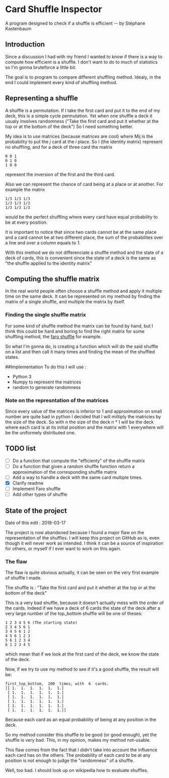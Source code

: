 # Card Shuffle Inspector
A program designed to check if a shuffle is efficient -- by Stéphane Kastenbaum

## Introduction
Since a discussion I had with my friend I wanted to know if there is a way to 
compute how efficient is a shuffle. I don't want to do to much of statistics 
so I'm gonna bruteforce a little bit.

The goal is to program to compare different shuffling method. Idealy, in the end
I could implement every kind of shuffling method. 

## Representing a shuffle
A shuffle is a permutation. If I take the first card and put it to the end of my
deck, this is a simple cycle permutation. Yet when one shuffle a deck it usualy
involves randomness ("Take the first card and put it whether at the top or at
the bottom of the deck") So I need something better.

My idea is to use matrices (because matrices are cool) where Mij is the 
probability to put the *j* card at the *i* place. So I (the identity matrix) 
represent no shuffling, and for a deck of three card the matrix
```
0 0 1
0 1 0
1 0 0
```
represent the inversion of the first and the third card. 

Also we can represent the chance of card being at a place or at another. For 
example the matrix 
```
1/3 1/3 1/3
1/3 1/3 1/3
1/3 1/3 1/3
```
would be the perfect shuffling where every card have equal probability to be at 
every position.

It is important to notice that since two cards cannot be at the same place and
a card cannot be at two different place, the sum of the probabilites over a line
and over a column equals to 1.

With this method we do not differenciate a shuffle method and the state of 
a deck of cards, this is convenient since the state of a deck is the same as
"the shuffle applied to the identity matrix"

## Computing the shuffle matrix
In the real world people often choose a shuffle method and apply it multiple 
time on the same deck. It can be represented on my method by finding the matrix
of a single shuffle, and multiple the matrix by itself.

### Finding the single shuffle matrix
For some kind of shuffle method the matrix can be found by hand, but I think
this could be hard and boring to find the right matrix for some shuffling 
method, the [faro shuffle](https://en.wikipedia.org/wiki/Faro_shuffle) for
example.

So what I'm gonna do, is creating a function which will do the said shuffle on a
list and then call it many times and finding the mean of the shuffled states.

##Implementation
To do this I will use :
* Python 3
* Numpy to represent the matrices
* random to generate randomness

### Note on the represntation of the matrices
Since every value of the matrices is inferior to 1 and approximation on small
number are quite bad in python I decided that I will miltiply the matricies by
the size of the deck. So with n the size of the deck n * I will be the deck
where each card is at its initial position and the matrix with 1 everywhere
will be the uniformely distributed one.

## TODO list
- [ ] Do a function that compute the "efficienty" of the shuffle matrix
- [ ] Do a function that given a random shuffle function return a approximation
of the corresponding shuffle matrix
- [ ] Add a way to handle a deck with the same card multiple times.
- [x] Clarify readme
- [ ] Implement Faro shuffle
- [ ] Add other types of shuffle

## State of the project
Date of this edit : 2018-03-17

The project is now abandoned because I found a major flaw on the representation
of the shuffles. I will keep this project on GitHub as is, even though it will
never work as intended. I think it can be a source of inspiration for others,
or myself if I ever want to work on this again.

### The flaw
The flaw is quite obvious actually, it can be seen on the very first example
of shuffle I made.

The shuffle is : "Take the first card and put it whether at the top or at
the bottom of the deck"

This is a very bad shuffle, because it doesn't actually mess with the order
of the cards. Indeed if we have a deck of 6 cards the state of the deck after
a very large number of the top_bottom shuffle will be one of theses:
```
1 2 3 4 5 6 (The starting state)
2 3 4 5 6 1
3 4 5 6 1 2
4 5 6 1 2 3
5 6 1 2 3 4
6 1 2 3 4 5
```
which mean that if we look at the first card of the deck, we know the state of
the deck.

Now, if we try to use my method to see if it's a good shuffle, the result will
be:
```
first_top_bottom,  200  times, with  6  cards.
[[ 1.  1.  1.  1.  1.  1.]
 [ 1.  1.  1.  1.  1.  1.]
 [ 1.  1.  1.  1.  1.  1.]
 [ 1.  1.  1.  1.  1.  1.]
 [ 1.  1.  1.  1.  1.  1.]
 [ 1.  1.  1.  1.  1.  1.]]
```
Because each card as an equal probability of being at any position in the deck.

So my method consider this shuffle to be good (or good enough), yet the shuffle
is very bad. This, in my opinion, makes my method not-usable.

This flaw comes from the fact that I didn't take into account the influence each
card has on the others. The probability of each card to be at any position is
not enough to judge the "randomness" of a shuffle.

Well, too bad. I should look up on wikipedia how to evaluate shuffles.
